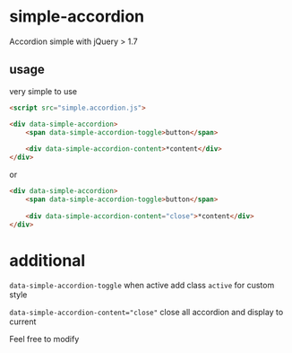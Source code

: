 # simple-accordion
Accordion simple with jQuery > 1.7

## usage

very simple to use

```html 
<script src="simple.accordion.js"> 
```
```html
<div data-simple-accordion>
    <span data-simple-accordion-toggle>button</span>
    
    <div data-simple-accordion-content>*content</div>
</div>
```
or

```html
<div data-simple-accordion>
    <span data-simple-accordion-toggle>button</span>
    
	<div data-simple-accordion-content="close">*content</div>    
</div>
```

# additional

`data-simple-accordion-toggle` when active add class `active` for custom style

`data-simple-accordion-content="close"` close all accordion and display to current


Feel free to modify